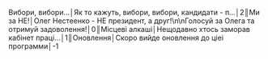 Вибори, вибори...│Як то кажуть, вибори, вибори, кандидати - п...│2║Ми за НЕ!│Олег Нестеенко - НЕ президент, а друг!\n\nГолосуй за Олега та отримуй задоволення!│0║Мiсцевi алкашi│Нещодавно хтось заморав кабiнет працi...│1║Оновлення│Скоро вийде оновлення до цiеi программи│-1
